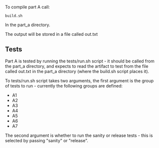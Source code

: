 To compile part A call:

```
build.sh
```
In the part_a directory.

The output will be stored in a file called out.txt

## Tests

Part A is tested by running the tests/run.sh script - it should be called from the part_a directory, and expects to read the artifact to test from the file called out.txt in the part_a directory (where the build.sh script places it).

To tests/run.sh script takes two arguments, the first argument is the group of tests to run - currently the following groups are defined:

* A1
* A2
* A3
* A4
* A5
* A6
* A7
 
The second argument is whether to run the sanity or release tests - this is selected by passing "sanity" or "release".
